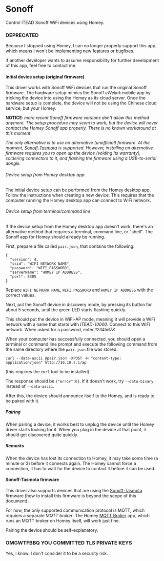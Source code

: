 # Sonoff

Control ITEAD Sonoff WiFi devices using Homey.

### DEPRECATED

Because I stopped using Homey, I can no longer properly support this app, which means I won't be implementing new features or bugfixes.

If another developer wants to assume responsibility for further development of this app, feel free to contact me.

#### Initial device setup (original firmware)

This driver works with Sonoff WiFi devices that run the original Sonoff firmware. The hardware setup mimics the Sonoff _eWelink_ mobile app by tricking the device into using the Homey as its cloud server. Once the hardware setup is complete, the device will not be using the Chinese cloud service, but your Homey.

**NOTICE**: *more recent Sonoff firmware versions don't allow this method anymore. The setup procedure may seem to work, but the device will never contact the Homey Sonoff app properly. There is no known workaround at this moment.*

*The only alternative is to use an alternative (unofficial) firmware. At the moment, [Sonoff-Tasmota](https://github.com/arendst/Sonoff-Tasmota/) is supported. However, installing an alternative firmware requires you to open up the device (voiding its warranty), soldering connectors to it, and flashing the firmware using a USB-to-serial dongle.*

###### Device setup from Homey desktop app

The initial device setup can be performed from the Homey desktop app. Follow the instructions when creating a new device. This requires that the computer running the Homey desktop app can connect to WiFi network.

###### Device setup from terminal/command line

If the device setup from the Homey desktop app doesn't work, there's an alternative method that requires a terminal, command line, or "shell". The Sonoff app for Homey should already be running.

First, prepare a file called `pair.json`, that contains the following:
```
{
  "version": 4,
  "ssid": "WIFI NETWORK NAME",
  "password": "WIFI PASSWORD",
  "serverName": "HOMEY IP ADDRESS",
  "port": 8305
}
```

Replace `WIFI NETWORK NAME`, `WIFI PASSWORD` and `HOMEY IP ADDRESS` with the correct values.

Next, put the Sonoff device in discovery mode, by pressing its button for about 5 seconds, until the green LED starts flashing quickly.

This should put the device in WiFi-AP mode, meaning it will provide a WiFi network with a name that starts with _ITEAD-10000_. Connect to this WiFi network. When asked for a password, enter _12345678_

When your computer has successfully connected, you should open a terminal or command line prompt and execute the following command from the same directory where the `pair.json` file was stored:
```
curl --data-ascii @pair.json -XPOST -H "content-type: application/json" http://10.10.7.1/ap
```

(this requires the `curl` tool to be installed).

The response should be `{"error":0}`. If it doesn't work, try `--data-binary` instead of `--data-ascii`.

After this, the device should announce itself to the Homey, and is ready to be paired with it.

##### Pairing

When pairing a device, it works best to unplug the device until the Homey driver starts looking for it. When you plug in the device at that point, it should get discovered quite quickly.

##### Remarks

When the device has lost its connection to Homey, it may take some time (a minute or 2) before it connects again. The Homey cannot force a connection, it has to wait for the device to contact it before it can be used.

#### Sonoff-Tasmota firmware

This driver also supports devices that are using the [Sonoff-Tasmota](https://github.com/arendst/Sonoff-Tasmota/) firmware (how to install this firmware is beyond the scope of this document).

For now, the only supported communication protocol is MQTT, which requires a separate _MQTT broker_. The Homey [MQTT Broker](https://apps.athom.com/app/nl.scanno.mqttbroker) app, which runs an MQTT broker on Homey itself, will work just fine.

Pairing the device should be self-explanatory.

### OMGWTFBBQ YOU COMMITTED TLS PRIVATE KEYS

Yes, I know. I don't consider it to be a security risk.

